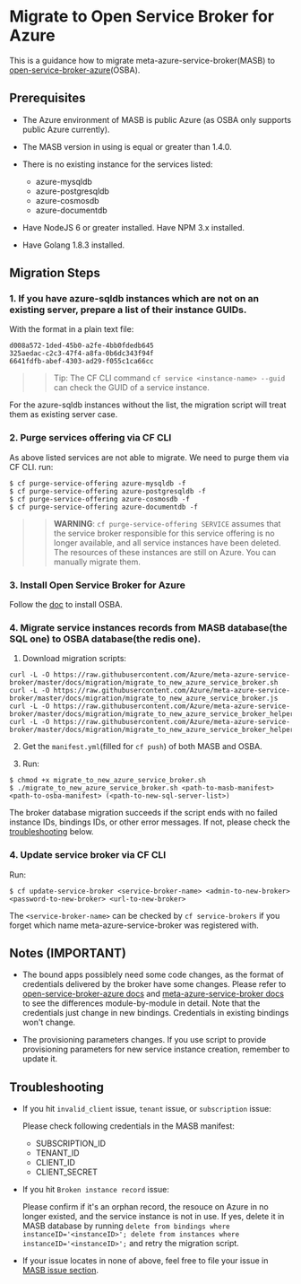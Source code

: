 # Migrate to Open Service Broker for Azure

This is a guidance how to migrate meta-azure-service-broker(MASB) to [open-service-broker-azure](https://github.com/Azure/open-service-broker-azure)(OSBA).

## Prerequisites

* The Azure environment of MASB is public Azure (as OSBA only supports public Azure currently). 

* The MASB version in using is equal or greater than 1.4.0.

* There is no existing instance for the services listed:
  * azure-mysqldb
  * azure-postgresqldb
  * azure-cosmosdb
  * azure-documentdb

* Have NodeJS 6 or greater installed. Have NPM 3.x installed.

* Have Golang 1.8.3 installed.

## Migration Steps

### 1. If you have azure-sqldb instances which are not on an existing server, prepare a list of their instance GUIDs.

With the format in a plain text file:

```
d008a572-1ded-45b0-a2fe-4bb0fdedb645
325aedac-c2c3-47f4-a8fa-0b6dc343f94f
6641fdfb-abef-4303-ad29-f055c1ca66cc
```

>>Tip: The CF CLI command `cf service <instance-name> --guid` can check the GUID of a service instance.

For the azure-sqldb instances without the list, the migration script will treat them as existing server case.

### 2. Purge services offering via CF CLI

As above listed services are not able to migrate. We need to purge them via CF CLI. run:

```
$ cf purge-service-offering azure-mysqldb -f
$ cf purge-service-offering azure-postgresqldb -f
$ cf purge-service-offering azure-cosmosdb -f
$ cf purge-service-offering azure-documentdb -f
```

>>**WARNING**: `cf purge-service-offering SERVICE` assumes that the service broker responsible for this service offering is no longer available, and all service instances have been deleted. The resources of these instances are still on Azure. You can manually migrate them.

### 3. Install Open Service Broker for Azure

Follow the [doc](https://github.com/Azure/open-service-broker-azure/tree/master/contrib/cf) to install OSBA.

### 4. Migrate service instances records from MASB database(the SQL one) to OSBA database(the redis one).

1. Download migration scripts:

```
curl -L -O https://raw.githubusercontent.com/Azure/meta-azure-service-broker/master/docs/migration/migrate_to_new_azure_service_broker.sh
curl -L -O https://raw.githubusercontent.com/Azure/meta-azure-service-broker/master/docs/migration/migrate_to_new_azure_service_broker.js
curl -L -O https://raw.githubusercontent.com/Azure/meta-azure-service-broker/master/docs/migration/migrate_to_new_azure_service_broker_helper_pc.go
curl -L -O https://raw.githubusercontent.com/Azure/meta-azure-service-broker/master/docs/migration/migrate_to_new_azure_service_broker_helper_bc.go
```

2. Get the `manifest.yml`(filled for `cf push`) of both MASB and OSBA.

3. Run:

```
$ chmod +x migrate_to_new_azure_service_broker.sh
$ ./migrate_to_new_azure_service_broker.sh <path-to-masb-manifest> <path-to-osba-manifest> (<path-to-new-sql-server-list>)
```

The broker database migration succeeds if the script ends with no failed instance IDs, bindings IDs, or other error messages. If not, please check the [troubleshooting](#troubleshooting) below.

### 4. Update service broker via CF CLI

Run:

```
$ cf update-service-broker <service-broker-name> <admin-to-new-broker> <password-to-new-broker> <url-to-new-broker>
```

The `<service-broker-name>` can be checked by `cf service-brokers` if you forget which name meta-azure-service-broker was registered with.

## Notes (IMPORTANT)

* The bound apps possiblely need some code changes, as the format of credentials delivered by the broker have some changes. Please refer to [open-service-broker-azure docs](https://github.com/Azure/open-service-broker-azure/tree/master/docs/modules) and [meta-azure-service-broker docs](https://github.com/Azure/meta-azure-service-broker/tree/master/docs) to see the differences module-by-module in detail. Note that the credentials just change in new bindings. Credentials in existing bindings won't change.

* The provisioning parameters changes. If you use script to provide provisioning parameters for new service instance creation, remember to update it.

## Troubleshooting

* If you hit `invalid_client` issue, `tenant` issue, or `subscription` issue:

  Please check following credentials in the MASB manifest:
    * SUBSCRIPTION_ID
    * TENANT_ID
    * CLIENT_ID
    * CLIENT_SECRET
  
* If you hit `Broken instance record` issue:
  
  Please confirm if it's an orphan record, the resouce on Azure in no longer existed, and the service instance is not in use. If yes, delete it in MASB database by running `delete from bindings where instanceID='<instanceID>'; delete from instances where instanceID='<instanceID>';` and retry the migration script.
  
* If your issue locates in none of above, feel free to file your issue in [MASB issue section](https://github.com/Azure/meta-azure-service-broker/issues).